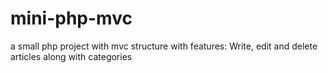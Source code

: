 # mini-php-mvc
a small php project with mvc structure with features:   Write, edit and delete articles along with categories
